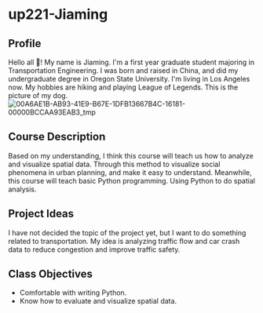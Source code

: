 # up221-Jiaming
## Profile
Hello all 👋! My name is Jiaming. I'm a first year graduate student majoring in Transportation Engineering. I was born and raised in China, and did my undergraduate degree in Oregon State University. I'm living in Los Angeles now. My hobbies are hiking and playing League of Legends. This is the picture of my dog. ![00A6AE1B-AB93-41E9-B67E-1DFB13667B4C-16181-00000BCCAA93EAB3_tmp](https://github.com/Jiaming5688/up221-Jiaming/assets/155919631/5793147d-ff46-4cf4-a555-84fab67bef21)
## Course Description
Based on my understanding, I think this course will teach us how to analyze and visualize spatial data. Through this method to visualize social phenomena in urban planning, and make it easy to understand. Meanwhile, this course will teach basic Python programming. Using Python to do spatial analysis. 
## Project Ideas
I have not decided the topic of the project yet, but I want to do something related to transportation. My idea is analyzing traffic flow and car crash data to reduce congestion and improve traffic safety. 
## Class Objectives
- Comfortable with writing Python.
- Know how to evaluate and visualize spatial data.
